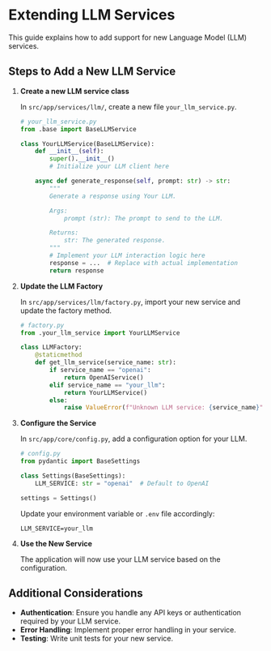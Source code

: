 # Extending LLM Services

This guide explains how to add support for new Language Model (LLM) services.

## Steps to Add a New LLM Service

1. **Create a new LLM service class**

   In `src/app/services/llm/`, create a new file `your_llm_service.py`.

   ```python
   # your_llm_service.py
   from .base import BaseLLMService

   class YourLLMService(BaseLLMService):
       def __init__(self):
           super().__init__()
           # Initialize your LLM client here

       async def generate_response(self, prompt: str) -> str:
           """
           Generate a response using Your LLM.

           Args:
               prompt (str): The prompt to send to the LLM.

           Returns:
               str: The generated response.
           """
           # Implement your LLM interaction logic here
           response = ...  # Replace with actual implementation
           return response
   ```

2. **Update the LLM Factory**

   In `src/app/services/llm/factory.py`, import your new service and update the factory method.

   ```python
   # factory.py
   from .your_llm_service import YourLLMService

   class LLMFactory:
       @staticmethod
       def get_llm_service(service_name: str):
           if service_name == "openai":
               return OpenAIService()
           elif service_name == "your_llm":
               return YourLLMService()
           else:
               raise ValueError(f"Unknown LLM service: {service_name}")
   ```

3. **Configure the Service**

   In `src/app/core/config.py`, add a configuration option for your LLM.

   ```python
   # config.py
   from pydantic import BaseSettings

   class Settings(BaseSettings):
       LLM_SERVICE: str = "openai"  # Default to OpenAI

   settings = Settings()
   ```

   Update your environment variable or `.env` file accordingly:

   ```
   LLM_SERVICE=your_llm
   ```

4. **Use the New Service**

   The application will now use your LLM service based on the configuration.

## Additional Considerations

- **Authentication**: Ensure you handle any API keys or authentication required by your LLM service.
- **Error Handling**: Implement proper error handling in your service.
- **Testing**: Write unit tests for your new service.
